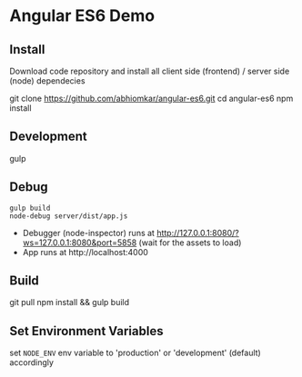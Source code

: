 Angular ES6 Demo
================

Install
-------

Download code repository and install all client side (frontend) / server side (node) dependecies

  git clone https://github.com/abhiomkar/angular-es6.git
  cd angular-es6
  npm install

Development
-----------

  gulp

Debug
-----

	gulp build
	node-debug server/dist/app.js

* Debugger (node-inspector) runs at	http://127.0.0.1:8080/?ws=127.0.0.1:8080&port=5858 (wait for the assets to load)
* App runs at http://localhost:4000

Build
-----

  git pull
  npm install && gulp build

Set Environment Variables
-------------------------

set `NODE_ENV` env variable to 'production' or 'development' (default) accordingly
